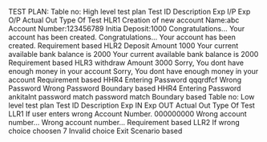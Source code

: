 
TEST PLAN:
Table no: High level test plan
Test ID	Description	Exp I/P	Exp O/P	Actual Out	Type Of Test
HLR1	Creation of new account	Name:abc Account Number:123456789 Initia Deposit:1000	Congratulations... Your account has been created.	Congratulations... Your account has been created.	Requirement based
HLR2	Deposit Amount	1000	Your current available bank balance is 2000	Your current available bank balance is 2000	Requirement based
HLR3	withdraw Amount	3000	Sorry, You dont have enough money in your account	Sorry, You dont have enough money in your account	Requirement based
HHR4	Entering Password	qqqrdfcf	Wrong Password	Wrong Password	Boundary based
HHR4	Entering Password	ankitalnt	password match	password match	Boundary based
Table no: Low level test plan
Test ID	Description	Exp IN	Exp OUT	Actual Out	Type Of Test
LLR1	If user enters wrong Account Number.	000000000	Wrong account number...	Wrong account number...	Requirement based
LLR2	If wrong choice choosen	7	Invalid choice	Exit	Scenario based
